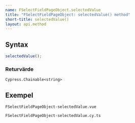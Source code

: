 ```yaml
---
name: FSelectFieldPageObject.selectedValue
title: "FSelectFieldPageObject: selectedValue() method"
short-title: selectedValue()
layout: api.method
---
```


## Syntax

```ts nocompile nolint
selectedValue();
```

### Returvärde

`Cypress.Chainable<string>`

## Exempel

```import static
FSelectFieldPageObject-selectedValue.vue
```

```import
FSelectFieldPageObject-selectedValue.cy.ts
```
